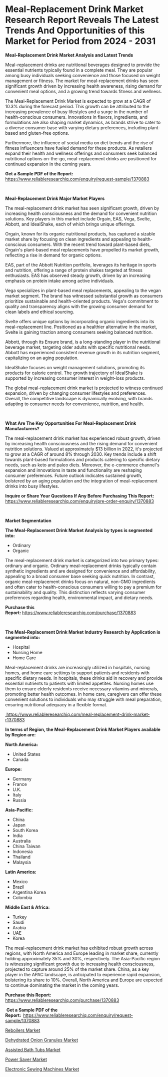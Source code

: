 <p><h1>Meal-Replacement Drink Market Research Report Reveals The Latest Trends And Opportunities of this Market for Period from 2024 - 2031</h1></p><p><strong>Meal-Replacement Drink Market Analysis and Latest Trends</strong></p>
<p><p>Meal-replacement drinks are nutritional beverages designed to provide the essential nutrients typically found in a complete meal. They are popular among busy individuals seeking convenience and those focused on weight management or fitness. The market for meal-replacement drinks has seen significant growth driven by increasing health awareness, rising demand for convenient meal options, and a growing trend towards fitness and wellness.</p><p>The Meal-Replacement Drink Market is expected to grow at a CAGR of 10.3% during the forecast period. This growth can be attributed to the increasing prevalence of busy lifestyles and a surge in the number of health-conscious consumers. Innovations in flavors, ingredients, and formulations are also shaping market dynamics, as brands strive to cater to a diverse consumer base with varying dietary preferences, including plant-based and gluten-free options.</p><p>Furthermore, the influence of social media on diet trends and the rise of fitness influencers have fueled demand for these products. As retailers expand their health and wellness offerings and consumers seek balanced nutritional options on-the-go, meal-replacement drinks are positioned for continued expansion in the coming years.</p></p>
<p><strong>Get a Sample PDF of the Report:&nbsp;</strong> <a href="https://www.reliableresearchiq.com/enquiry/request-sample/1370883?utm_campaign=1257&utm_medium=2&utm_source=Github&utm_content=ia&utm_term=18102024&utm_id=meal-replacement-drink">https://www.reliableresearchiq.com/enquiry/request-sample/1370883</a></p>
<p>&nbsp;</p>
<p><strong>Meal-Replacement Drink Major Market Players</strong></p>
<p><p>The meal-replacement drink market has seen significant growth, driven by increasing health consciousness and the demand for convenient nutrition solutions. Key players in this market include Orgain, EAS, Vega, Svelte, Abbott, and IdealShake, each of which brings unique offerings.</p><p>Orgain, known for its organic nutritional products, has captured a sizable market share by focusing on clean ingredients and appealing to health-conscious consumers. With the recent trend toward plant-based diets, Orgain's plant-based meal replacements have propelled its market growth, reflecting a rise in demand for organic options.</p><p>EAS, part of the Abbott Nutrition portfolio, leverages its heritage in sports and nutrition, offering a range of protein shakes targeted at fitness enthusiasts. EAS has observed steady growth, driven by an increasing emphasis on protein intake among active individuals.</p><p>Vega specializes in plant-based meal replacements, appealing to the vegan market segment. The brand has witnessed substantial growth as consumers prioritize sustainable and health-oriented products. Vega's commitment to quality and transparency aligns with the growing consumer demand for clean labels and ethical sourcing.</p><p>Svelte offers unique options by incorporating organic ingredients into its meal-replacement line. Positioned as a healthier alternative in the market, Svelte is gaining traction among consumers seeking balanced nutrition.</p><p>Abbott, through its Ensure brand, is a long-standing player in the nutritional beverage market, targeting older adults with specific nutritional needs. Abbott has experienced consistent revenue growth in its nutrition segment, capitalizing on an aging population.</p><p>IdealShake focuses on weight management solutions, promoting its products for calorie control. The growth trajectory of IdealShake is supported by increasing consumer interest in weight-loss products.</p><p>The global meal-replacement drink market is projected to witness continued expansion, driven by changing consumer lifestyles and preferences. Overall, the competitive landscape is dynamically evolving, with brands adapting to consumer needs for convenience, nutrition, and health.</p></p>
<p>&nbsp;</p>
<p><strong>What Are The Key Opportunities For Meal-Replacement Drink Manufacturers?</strong></p>
<p><p>The meal-replacement drink market has experienced robust growth, driven by increasing health consciousness and the rising demand for convenient nutrition solutions. Valued at approximately $13 billion in 2022, it's projected to grow at a CAGR of around 8% through 2030. Key trends include a shift towards plant-based formulations and products catering to specific dietary needs, such as keto and paleo diets. Moreover, the e-commerce channel's expansion and innovations in taste and functionality are reshaping consumer preferences. Future outlook indicates sustained growth, bolstered by an aging population and the integration of meal-replacement drinks into busy lifestyles.</p></p>
<p><strong>Inquire or Share Your Questions If Any Before Purchasing This Report:</strong> <a href="https://www.reliableresearchiq.com/enquiry/pre-order-enquiry/1370883?utm_campaign=1257&utm_medium=2&utm_source=Github&utm_content=ia&utm_term=18102024&utm_id=meal-replacement-drink">https://www.reliableresearchiq.com/enquiry/pre-order-enquiry/1370883</a></p>
<p>&nbsp;</p>
<p><strong>Market Segmentation</strong></p>
<p><strong>The Meal-Replacement Drink Market Analysis by types is segmented into:</strong></p>
<p><ul><li>Ordinary</li><li>Organic</li></ul></p>
<p><p>The meal-replacement drink market is categorized into two primary types: ordinary and organic. Ordinary meal-replacement drinks typically contain synthetic ingredients and are designed for convenience and affordability, appealing to a broad consumer base seeking quick nutrition. In contrast, organic meal-replacement drinks focus on natural, non-GMO ingredients and often cater to health-conscious consumers willing to pay a premium for sustainability and quality. This distinction reflects varying consumer preferences regarding health, environmental impact, and dietary needs.</p></p>
<p><strong>Purchase this Report:&nbsp;</strong><a href="https://www.reliableresearchiq.com/purchase/1370883?utm_campaign=1257&utm_medium=2&utm_source=Github&utm_content=ia&utm_term=18102024&utm_id=meal-replacement-drink">https://www.reliableresearchiq.com/purchase/1370883</a></p>
<p>&nbsp;</p>
<p><strong>The Meal-Replacement Drink Market Industry Research by Application is segmented into:</strong></p>
<p><ul><li>Hospital</li><li>Nursing Home</li><li>Home Care</li></ul></p>
<p><p>Meal-replacement drinks are increasingly utilized in hospitals, nursing homes, and home care settings to support patients and residents with specific dietary needs. In hospitals, these drinks aid in recovery and provide essential nutrients to patients with limited appetites. Nursing homes use them to ensure elderly residents receive necessary vitamins and minerals, promoting better health outcomes. In home care, caregivers can offer these convenient solutions to individuals who may struggle with meal preparation, ensuring nutritional adequacy in a flexible format.</p></p>
<p><a href="https://www.reliableresearchiq.com/meal-replacement-drink-market-r1370883?utm_campaign=1257&utm_medium=2&utm_source=Github&utm_content=ia&utm_term=18102024&utm_id=meal-replacement-drink">&nbsp;https://www.reliableresearchiq.com/meal-replacement-drink-market-r1370883</a></p>
<p><strong>In terms of Region, the Meal-Replacement Drink Market Players available by Region are:</strong></p>
<p>
    <p> <strong> North America: </strong>
        <ul>
            <li>United States</li>
            <li>Canada</li>
        </ul>
        </p> 
    <p> <strong> Europe: </strong>
        <ul>
            <li>Germany</li>
            <li>France</li>
            <li>U.K.</li>
            <li>Italy</li>
            <li>Russia</li>
        </ul>
        </p> 
    <p> <strong> Asia-Pacific: </strong>
        <ul>
            <li>China</li>
            <li>Japan</li>
            <li>South Korea</li>
            <li>India</li>
            <li>Australia</li>
            <li>China Taiwan</li>
            <li>Indonesia</li>
            <li>Thailand</li>
            <li>Malaysia</li>
        </ul>
        </p> 
    <p> <strong> Latin America: </strong>
        <ul>
            <li>Mexico</li>
            <li>Brazil</li>
            <li>Argentina Korea</li>
            <li>Colombia</li>
        </ul>
        </p> 
    <p> <strong> Middle East & Africa: </strong>
        <ul>
            <li>Turkey</li>
            <li>Saudi</li>
            <li>Arabia</li>
            <li>UAE</li>
            <li>Korea</li>
        </ul>
    </p>
    </p>
<p><p>The meal-replacement drink market has exhibited robust growth across regions, with North America and Europe leading in market share, currently holding approximately 35% and 30%, respectively. The Asia-Pacific region is witnessing significant growth due to increasing health consciousness, projected to capture around 25% of the market share. China, as a key player in the APAC landscape, is anticipated to experience rapid expansion, bolstering its share to 10%. Overall, North America and Europe are expected to continue dominating the market in the coming years.</p></p>
<p><strong>Purchase this Report: </strong><a href="https://www.reliableresearchiq.com/purchase/1370883?utm_campaign=1257&utm_medium=2&utm_source=Github&utm_content=ia&utm_term=18102024&utm_id=meal-replacement-drink">https://www.reliableresearchiq.com/purchase/1370883</a></p>
<p>&nbsp;<strong>Get a Sample PDF of the Report:&nbsp;&nbsp;</strong><a href="https://www.reliableresearchiq.com/enquiry/request-sample/1370883?utm_campaign=1257&utm_medium=2&utm_source=Github&utm_content=ia&utm_term=18102024&utm_id=meal-replacement-drink">https://www.reliableresearchiq.com/enquiry/request-sample/1370883</a></p>
<p><strong></strong></p>
<p><p><a href="https://www.linkedin.com/pulse/reboilers-market-share-analysis-growth-trends-forecasts-kvbsc?utm_campaign=1257&utm_medium=2&utm_source=Github&utm_content=ia&utm_term=18102024&utm_id=meal-replacement-drink">Reboilers Market</a></p><p><a href="https://github.com/cydskenna/Market-Research-Report-List-1/blob/main/dehydrated-onion-granules-market.md?utm_campaign=1257&utm_medium=2&utm_source=Github&utm_content=ia&utm_term=18102024&utm_id=meal-replacement-drink">Dehydrated Onion Granules Market</a></p><p><a href="https://github.com/kathlinesadup/Market-Research-Report-List-1/blob/main/assisted-bath-tubs-market.md?utm_campaign=1257&utm_medium=2&utm_source=Github&utm_content=ia&utm_term=18102024&utm_id=meal-replacement-drink">Assisted Bath Tubs Market</a></p><p><a href="https://www.linkedin.com/pulse/power-saver-market-forecasts-trends-impact-analysis-2024-r7lyc?utm_campaign=1257&utm_medium=2&utm_source=Github&utm_content=ia&utm_term=18102024&utm_id=meal-replacement-drink">Power Saver Market</a></p><p><a href="https://issuu.com/reportprime-2/docs/electronic-sewing-machines-market-s_a3eadc4c609aa5?utm_campaign=1257&utm_medium=2&utm_source=Github&utm_content=ia&utm_term=18102024&utm_id=meal-replacement-drink">Electronic Sewing Machines Market</a></p></p>